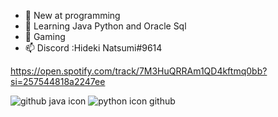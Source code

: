 - 👀 New at programming 
- 🌱 Learning Java Python and Oracle Sql
- 💞️ Gaming
- 📫 Discord :Hideki Natsumi#9614

https://open.spotify.com/track/7M3HuQRRAm1QD4kftmq0bb?si=257544818a2247ee

![github java icon](https://user-images.githubusercontent.com/96385473/153901397-0a11bc10-e9fe-449a-90c6-4d71aa19293a.png)
![python icon github](https://user-images.githubusercontent.com/96385473/153901900-814370ff-b550-4810-a62c-ba3c23e23f7e.png)
